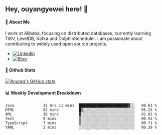 ## Hey, ouyangyewei here! :wave:

#### :rocket: About Me
I work at Alibaba, focusing on distributed databases, currently learning TiKV, LevelDB, Kafka and DolphinScheduler. I am passionate about contributing to widely used open source projects.

- [![Linkedin](https://img.shields.io/badge/LinkedIn-ouyangyewei-blue)](https://www.linkedin.com/in/ouyangyewei/)
- [![Blog](https://img.shields.io/badge/Blog-yeweiouyang-orange)](https://blog.csdn.net/yeweiouyang)

#### :star2: Github Stats
[![Anurag's GitHub stats](https://github-readme-stats.vercel.app/api?username=ouyangyewei&show_icons=true&cache_seconds=3600&theme=tokyonight)](https://github.com/anuraghazra/github-readme-stats)

#### :bar_chart: Weekly Development Breakdown
<!--START_SECTION:waka-->

```text
Java             15 hrs 11 mins  ██████████████████████▓░░   90.63 %
HTML             52 mins         █▒░░░░░░░░░░░░░░░░░░░░░░░   05.23 %
XML              20 mins         ▓░░░░░░░░░░░░░░░░░░░░░░░░   02.02 %
Text             9 mins          ▒░░░░░░░░░░░░░░░░░░░░░░░░   00.91 %
TypeScript       7 mins          ▒░░░░░░░░░░░░░░░░░░░░░░░░   00.71 %
YAML             2 mins          ░░░░░░░░░░░░░░░░░░░░░░░░░   00.20 %
```

<!--END_SECTION:waka-->
